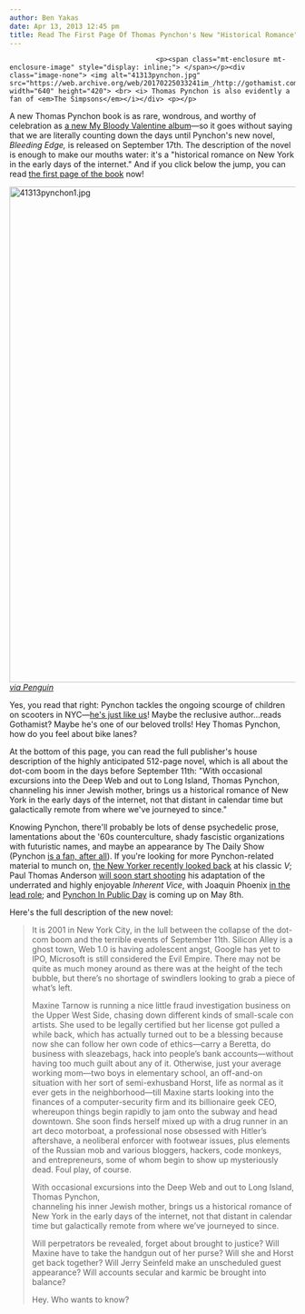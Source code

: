 ```yaml
---
author: Ben Yakas
date: Apr 13, 2013 12:45 pm
title: Read The First Page Of Thomas Pynchon's New "Historical Romance" Of NYC Pre-9/11
---
```


	
										<p><span class="mt-enclosure mt-enclosure-image" style="display: inline;"> </span></p><div class="image-none"> <img alt="41313pynchon.jpg" src="https://web.archive.org/web/20170225033241im_/http://gothamist.com/attachments/byakas/41313pynchon.jpg" width="640" height="420"> <br> <i> Thomas Pynchon is also evidently a fan of <em>The Simpsons</em></i></div> <p></p>

<p>A new Thomas Pynchon book is as rare, wondrous, and worthy of celebration as <a href="https://web.archive.org/web/20170225033241/http://gothamist.com/2013/02/03/stream_the_incredible_new_my_bloody.php">a new My Bloody Valentine album</a>&#x2014;so it goes without saying that we are literally counting down the days until Pynchon&apos;s new novel, <em>Bleeding Edge,</em> is released on September 17th. The description of the novel is enough to make our mouths water: it&apos;s a &quot;historical romance on New York in the early days of the internet.&quot; And if you click below the jump, you can read <a href="https://web.archive.org/web/20170225033241/http://booksellers.penguin.com/static/pdf/penguinpress-fall13.pdf">the first page of the book</a> now!</p>

<p><span class="mt-enclosure mt-enclosure-image" style="display: inline;"> </span></p><div class="image-none"> <img alt="41313pynchon1.jpg" src="https://web.archive.org/web/20170225033241im_/http://gothamist.com/attachments/byakas/41313pynchon1.jpg" width="640" height="873"> <br> <i> <a href="https://web.archive.org/web/20170225033241/http://booksellers.penguin.com/static/pdf/penguinpress-fall13.pdf">via Penguin</a></i></div> <p></p>

<p>Yes, you read that right: Pynchon tackles the ongoing scourge of children on scooters in NYC&#x2014;<a href="https://web.archive.org/web/20170225033241/http://gothamist.com/2012/12/14/there_is_an_epidemic_in_brooklyn_an.php">he&apos;s just like us</a>! Maybe the reclusive author...reads Gothamist? Maybe he&apos;s one of our beloved trolls! Hey Thomas Pynchon, how do you feel about bike lanes? </p>

<p>At the bottom of this page, you can read the full publisher&apos;s house description of the highly anticipated 512-page novel, which is all about the dot-com boom in the days before September 11th: &quot;With occasional excursions into the Deep Web and out to Long Island, Thomas Pynchon, channeling his inner Jewish mother, brings us a historical romance of New York in the early days of the internet, not that distant in calendar time but galactically remote from where we&apos;ve journeyed to since.&quot;</p>

<p>Knowing Pynchon, there&apos;ll probably be lots of dense psychedelic prose, lamentations about the &apos;60s counterculture, shady fascistic organizations with futuristic names, and maybe an appearance by The Daily Show (Pynchon <a href="https://web.archive.org/web/20170225033241/http://www.themodernword.com/pynchon/pynchon_essays_dailyshow.html">is a fan, after all</a>). If you&apos;re looking for more Pynchon-related material to munch on, <a href="https://web.archive.org/web/20170225033241/http://www.newyorker.com/online/blogs/books/2013/03/thomas-pynchon-v-novel-bleeding-edge.html">the New Yorker recently looked back</a> at his classic <em>V</em>; Paul Thomas Anderson <a href="https://web.archive.org/web/20170225033241/http://cigsandredvines.blogspot.com/2013/01/exclusive-producer-joanne-sellar-says.html">will soon start shooting</a> his adaptation of the underrated and highly enjoyable <em>Inherent Vice</em>, with Joaquin Phoenix <a href="https://web.archive.org/web/20170225033241/http://www.huffingtonpost.com/2013/01/24/inherent-vice-joaquin-phoenix-robert-downey-jr_n_2545497.html">in the lead role</a>; and <a href="https://web.archive.org/web/20170225033241/http://www.pynchoninpublic.com/about/">Pynchon In Public Day</a> is coming up on May 8th.</p>

<p>Here&apos;s the full description of the new novel:</p>

<blockquote>It is 2001 in New York City, in the lull between the collapse of the dot-com boom and the terrible events of September 11th. Silicon Alley is a ghost town, Web 1.0 is having adolescent angst, Google has yet to IPO, Microsoft is still considered the Evil Empire. There may not be quite as much money around as there was at the height of the tech bubble, but there&#x2019;s no shortage of swindlers looking to grab a piece of what&#x2019;s left.

<p>Maxine Tarnow is running a nice little fraud investigation business on the Upper West Side, chasing down different kinds of small-scale con artists. She used to be legally certified but her license got pulled a while back, which has actually turned out to be a blessing because now she can follow her own code of ethics&#x2014;carry a Beretta, do business with sleazebags, hack into people&#x2019;s bank accounts&#x2014;without having too much guilt about any of it. Otherwise, just your average working mom&#x2014;two boys in elementary school, an off-and-on situation with her sort of semi-exhusband Horst, life as normal as it ever gets in the neighborhood&#x2014;till Maxine starts looking into the finances of a computer-security firm and its billionaire geek CEO, whereupon things begin rapidly to jam onto the subway and head downtown. She soon finds herself mixed up with a drug runner in an art deco motorboat, a professional nose obsessed with Hitler&#x2019;s aftershave, a neoliberal enforcer with footwear issues, plus elements of the Russian mob and various bloggers, hackers, code monkeys, and entrepreneurs, some of whom begin to show up mysteriously dead. Foul play, of course.</p>

<p>With occasional excursions into the Deep Web and out to Long Island, Thomas Pynchon, <br>
channeling his inner Jewish mother, brings us a historical romance of New York in the early days of the internet, not that distant in calendar time but galactically remote from where we&#x2019;ve journeyed to since.</p>

<p>Will perpetrators be revealed, forget about brought to justice? Will Maxine have to take the handgun out of her purse? Will she and Horst get back together? Will Jerry Seinfeld make an unscheduled guest appearance? Will accounts secular and karmic be brought into balance? </p>

<p>Hey. Who wants to know?</p></blockquote><p></p>					
										
									
				